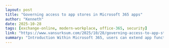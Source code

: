 ```yaml
---
layout: post
title: "Governing access to app stores in Microsoft 365 apps"
author: "Kenneth"
date: 2025-10-28
tags: [exchange-online, modern-workplace, office-365, security]
link: "https://www.vansurksum.com/2025/10/28/governing-access-to-app-stores-in-microsoft-365-apps/?utm_source=rss&utm_medium=rss&utm_campaign=governing-access-to-app-stores-in-microsoft-365-apps"
summary: "Introduction Within Microsoft 365, users can extend app functionality directly from built‑in app stores. Outlook add‑ins, Teams apps, and Office extensions for Word, Excel, PowerPoint, and OneNote ..."
---
```

